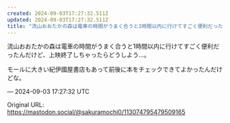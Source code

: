 ```yaml
---
created: 2024-09-03T17:27:32.511Z
updated: 2024-09-03T17:27:32.511Z
title: "流山おおたかの森は電車の時間がうまく合うと1時間以内に行けてすごく便利だったんだ[...]"
---
```


<p>流山おおたかの森は電車の時間がうまく合うと1時間以内に行けてすごく便利だったんだけど、上映終了しちゃったらどうしよう…。</p><p>モールに大きい紀伊國屋書店もあって前後に本をチェックできてよかったんだけどな。</p>

&mdash; 2024-09-03 17:27:32 UTC

Original URL: https://mastodon.social/@sakuramochi0/113074795479509165
